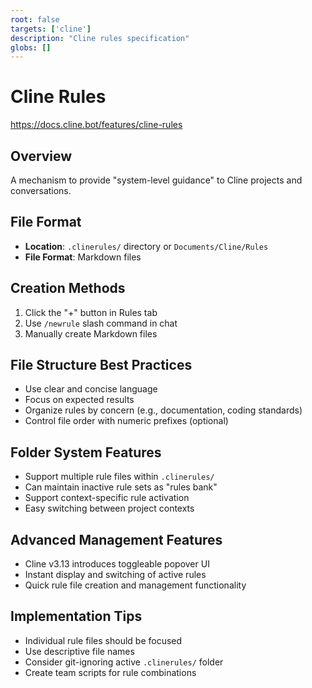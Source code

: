 ```yaml
---
root: false
targets: ['cline']
description: "Cline rules specification"
globs: []
---
```


# Cline Rules

https://docs.cline.bot/features/cline-rules

## Overview
A mechanism to provide "system-level guidance" to Cline projects and conversations.

## File Format
- **Location**: `.clinerules/` directory or `Documents/Cline/Rules`
- **File Format**: Markdown files

## Creation Methods
1. Click the "+" button in Rules tab
2. Use `/newrule` slash command in chat
3. Manually create Markdown files

## File Structure Best Practices
- Use clear and concise language
- Focus on expected results
- Organize rules by concern (e.g., documentation, coding standards)
- Control file order with numeric prefixes (optional)

## Folder System Features
- Support multiple rule files within `.clinerules/`
- Can maintain inactive rule sets as "rules bank"
- Support context-specific rule activation
- Easy switching between project contexts

## Advanced Management Features
- Cline v3.13 introduces toggleable popover UI
- Instant display and switching of active rules
- Quick rule file creation and management functionality

## Implementation Tips
- Individual rule files should be focused
- Use descriptive file names
- Consider git-ignoring active `.clinerules/` folder
- Create team scripts for rule combinations
